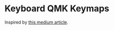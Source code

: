 # Keyboard QMK Keymaps

Inspired by [this medium article](https://medium.com/@patrick.elmquist/separate-keymap-repo-for-qmk-136ff5a419bd).
